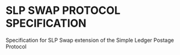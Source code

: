 # SLP SWAP PROTOCOL SPECIFICATION
Specification for SLP Swap extension of the Simple Ledger Postage Protocol
